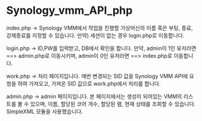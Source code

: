 # Synology_vmm_API_php

index.php -> Synology VMM에서 작업을 진행할 가상머신의 이름 혹은 부팅, 종료, 강제종료를 지정할 수 있습니다.
            만약) 세션이 없는 경우 login.php로 이동합니다.
            
login.php -> ID,PW를 입력받고, DB에서 확인을 합니다.
            만약, admin이 1인 유저라면 ==> admin.php로 이동시키며, admin이 0인 유저라면 ==> index.php로 이동합니다.
            
work.php -> 처리 페이지입니다.
            매번 변경되는 SID 값을 Synology VMM API에 요청을 하여 가져오고, 가져온 SID 값으로 work.php에서 처리를 합니다.
            
admin.php -> admin 페이지입니다.
             본 페이지에서는 생성이 되어있는 VMM의 리스트를 볼 수 있으며, 이름, 할당된 코어 개수, 할당된 램, 현재 상태를 조회할 수 있습니다.
             SimpleXML 모듈을 사용했습니다.
             
